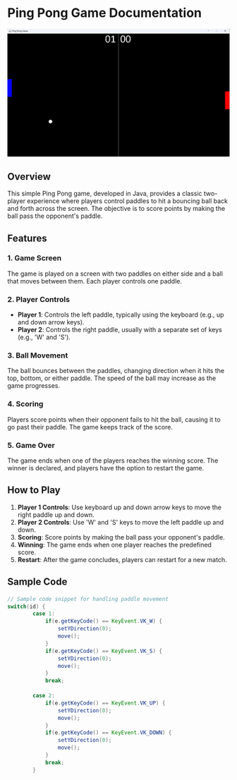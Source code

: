 # Ping Pong Game Documentation

![image info](ping-pong.png)

## Overview

This simple Ping Pong game, developed in Java, provides a classic two-player experience where players control paddles to hit a bouncing ball back and forth across the screen. The objective is to score points by making the ball pass the opponent's paddle.

## Features

### 1. Game Screen

The game is played on a screen with two paddles on either side and a ball that moves between them. Each player controls one paddle.

### 2. Player Controls

- **Player 1**: Controls the left paddle, typically using the keyboard (e.g., up and down arrow keys).
- **Player 2**: Controls the right paddle, usually with a separate set of keys (e.g., 'W' and 'S').

### 3. Ball Movement

The ball bounces between the paddles, changing direction when it hits the top, bottom, or either paddle. The speed of the ball may increase as the game progresses.

### 4. Scoring

Players score points when their opponent fails to hit the ball, causing it to go past their paddle. The game keeps track of the score.

### 5. Game Over

The game ends when one of the players reaches the winning score. The winner is declared, and players have the option to restart the game.

## How to Play

1. **Player 1 Controls**: Use keyboard up and down arrow keys to move the right paddle up and down.
2. **Player 2 Controls**: Use 'W' and 'S' keys to move the left paddle up and down.
3. **Scoring**: Score points by making the ball pass your opponent's paddle.
4. **Winning**: The game ends when one player reaches the predefined score.
5. **Restart**: After the game concludes, players can restart for a new match.

## Sample Code

```java
// Sample code snippet for handling paddle movement
switch(id) {
		case 1:
			if(e.getKeyCode() == KeyEvent.VK_W) {
				setYDirection(0);
				move();				
			}
			if(e.getKeyCode() == KeyEvent.VK_S) {
				setYDirection(0);
				move();				
			}
			break;
			
		case 2:
			if(e.getKeyCode() == KeyEvent.VK_UP) {
				setYDirection(0);
				move();				
			}
			if(e.getKeyCode() == KeyEvent.VK_DOWN) {
				setYDirection(0);
				move();				
			}
			break;
		}
